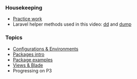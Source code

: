 ### Housekeeping
+ [Practice work](https://github.com/susanBuck/dwa15-fall2017/blob/master/03_Laravel/99_Practice_Work.md)
+ Laravel helper methods used in this video: [dd](https://laravel.com/docs/5.5/helpers#method-dd) and [dump](https://laravel.com/docs/5.5/helpers#method-dump)

### Topics
+ [Configurations & Environments](https://github.com/susanBuck/dwa15-fall2017/blob/master/03_Laravel/14_Config_and_Environments.md)
+ [Packages intro](https://github.com/susanBuck/dwa15-fall2017/blob/master/03_Laravel/15_Packages_intro.md)
+ [Package examples](https://github.com/susanBuck/dwa15-fall2017/blob/master/03_Laravel/16_Package_examples.md)
+ [Views & Blade](https://github.com/susanBuck/dwa15-fall2017/blob/master/03_Laravel/17_Views_and_Blade.md)
+ Progressing on P3
